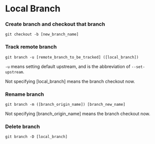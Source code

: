 # Local Branch
### Create branch and checkout that branch

    git checkout -b [new_branch_name]

### Track remote branch

    git branch -u [remote_branch_to_be_tracked] ([local_branch])
    
```-u``` means setting default upstream, and is the abbreviation of ```--set-upstream```.

Not specifying [local_branch] means the branch checkout now.

### Rename branch

    git branch -m ([branch_origin_name]) [branch_new_name]

Not specifying [branch_origin_name] means the branch checkout now.

### Delete branch

    git branch -D [local_branch]
